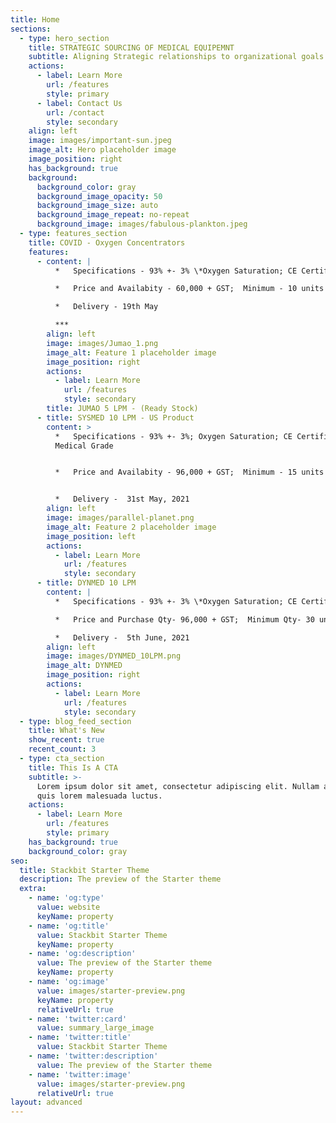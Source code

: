 ```yaml
---
title: Home
sections:
  - type: hero_section
    title: STRATEGIC SOURCING OF MEDICAL EQUIPEMNT
    subtitle: Aligning Strategic relationships to organizational goals
    actions:
      - label: Learn More
        url: /features
        style: primary
      - label: Contact Us
        url: /contact
        style: secondary
    align: left
    image: images/important-sun.jpeg
    image_alt: Hero placeholder image
    image_position: right
    has_background: true
    background:
      background_color: gray
      background_image_opacity: 50
      background_image_size: auto
      background_image_repeat: no-repeat
      background_image: images/fabulous-plankton.jpeg
  - type: features_section
    title: COVID - Oxygen Concentrators
    features:
      - content: |
          *   Specifications - 93% +- 3% \*Oxygen Saturation; CE Certified;

          *   Price and Availabity - 60,000 + GST;  Minimum - 10 units

          *   Delivery - 19th May

          ***
        align: left
        image: images/Jumao_1.png
        image_alt: Feature 1 placeholder image
        image_position: right
        actions:
          - label: Learn More
            url: /features
            style: secondary
        title: JUMAO 5 LPM - (Ready Stock)
      - title: SYSMED 10 LPM - US Product
        content: >
          *   Specifications - 93% +- 3%; Oxygen Saturation; CE Certified;
          Medical Grade


          *   Price and Availabity - 96,000 + GST;  Minimum - 15 units


          *   Delivery -  31st May, 2021
        align: left
        image: images/parallel-planet.png
        image_alt: Feature 2 placeholder image
        image_position: left
        actions:
          - label: Learn More
            url: /features
            style: secondary
      - title: DYNMED 10 LPM
        content: |
          *   Specifications - 93% +- 3% \*Oxygen Saturation; CE Certified;

          *   Price and Purchase Qty- 96,000 + GST;  Minimum Qty- 30 units

          *   Delivery -  5th June, 2021
        align: left
        image: images/DYNMED_10LPM.png
        image_alt: DYNMED
        image_position: right
        actions:
          - label: Learn More
            url: /features
            style: secondary
  - type: blog_feed_section
    title: What's New
    show_recent: true
    recent_count: 3
  - type: cta_section
    title: This Is A CTA
    subtitle: >-
      Lorem ipsum dolor sit amet, consectetur adipiscing elit. Nullam a metus
      quis lorem malesuada luctus.
    actions:
      - label: Learn More
        url: /features
        style: primary
    has_background: true
    background_color: gray
seo:
  title: Stackbit Starter Theme
  description: The preview of the Starter theme
  extra:
    - name: 'og:type'
      value: website
      keyName: property
    - name: 'og:title'
      value: Stackbit Starter Theme
      keyName: property
    - name: 'og:description'
      value: The preview of the Starter theme
      keyName: property
    - name: 'og:image'
      value: images/starter-preview.png
      keyName: property
      relativeUrl: true
    - name: 'twitter:card'
      value: summary_large_image
    - name: 'twitter:title'
      value: Stackbit Starter Theme
    - name: 'twitter:description'
      value: The preview of the Starter theme
    - name: 'twitter:image'
      value: images/starter-preview.png
      relativeUrl: true
layout: advanced
---
```

